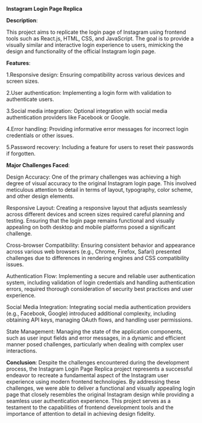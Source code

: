 **Instagram Login Page Replica**

**Description**:

This project aims to replicate the login page of Instagram using frontend tools such as React.js, HTML, CSS, and JavaScript. The goal is to provide a visually similar and interactive login experience to users, mimicking the design and functionality of the official Instagram login page.

**Features**:

1.Responsive design: Ensuring compatibility across various devices and screen sizes.

2.User authentication: Implementing a login form with validation to authenticate users.

3.Social media integration: Optional integration with social media authentication providers like Facebook or Google.

4.Error handling: Providing informative error messages for incorrect login credentials or other issues.

5.Password recovery: Including a feature for users to reset their passwords if forgotten.

**Major Challenges Faced**:

Design Accuracy: One of the primary challenges was achieving a high degree of visual accuracy to the original Instagram login page. This involved meticulous attention to detail in terms of layout, typography, color scheme, and other design elements.

Responsive Layout: Creating a responsive layout that adjusts seamlessly across different devices and screen sizes required careful planning and testing. Ensuring that the login page remains functional and visually appealing on both desktop and mobile platforms posed a significant challenge.

Cross-browser Compatibility: Ensuring consistent behavior and appearance across various web browsers (e.g., Chrome, Firefox, Safari) presented challenges due to differences in rendering engines and CSS compatibility issues.

Authentication Flow: Implementing a secure and reliable user authentication system, including validation of login credentials and handling authentication errors, required thorough consideration of security best practices and user experience.

Social Media Integration: Integrating social media authentication providers (e.g., Facebook, Google) introduced additional complexity, including obtaining API keys, managing OAuth flows, and handling user permissions.

State Management: Managing the state of the application components, such as user input fields and error messages, in a dynamic and efficient manner posed challenges, particularly when dealing with complex user interactions.

**Conclusion**:
Despite the challenges encountered during the development process, the Instagram Login Page Replica project represents a successful endeavor to recreate a fundamental aspect of the Instagram user experience using modern frontend technologies. By addressing these challenges, we were able to deliver a functional and visually appealing login page that closely resembles the original Instagram design while providing a seamless user authentication experience. This project serves as a testament to the capabilities of frontend development tools and the importance of attention to detail in achieving design fidelity.
